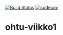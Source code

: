 [![Build Status](https://travis-ci.org/travis-ci/travis-web.svg?branch=master)](https://travis-ci.org/travis-ci/travis-web)
[![codecov](https://codecov.io/gh/micaminoff/ohtu-viikko1/branch/master/graph/badge.svg)](https://codecov.io/gh/micaminoff/ohtu-viikko1)
# ohtu-viikko1
